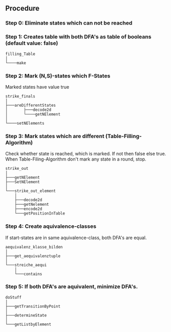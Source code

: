 ## Procedure

### Step 0: Eliminate states which can not be reached

### Step 1: Creates table with both DFA's as table of booleans (default value: false)
```
filling_Table
│
└────make
```
### Step 2: Mark (N,S)-states which F-States
Marked states have value true
```
strike_finals
│
├───areDifferentStates
│	    ├───decode2d
│	    └────getNElement
│
└────setNElements
```

### Step 3: Mark states which are different (Table-Filling-Algorithm)
Check whether state is reached, which is marked. If not then false else true.
When Table-Filing-Algorithm don't mark any state in a round, stop.

```
strike_out
│
├───getNElement
├───SetNElement
│
└───strike_out_element
	│
	├───decode2d
	├───getNelement
	├───encode2d
	└───getPositionInTable
```

### Step 4: Create aquivalence-classes
If start-states are in same aquivalence-class, both DFA's are equal.


```
aequivalenz_klasse_bilden
│
├───get_aequivalenztuple
│
└───streiche_aequi
	│
	└───contains
 ```
### Step 5: If both DFA's are aquivalent, minimize DFA's.

 ```
doStuff
│
├───getTransitionByPoint
│
├───determineState
│
└───getListbyElement
 ```
